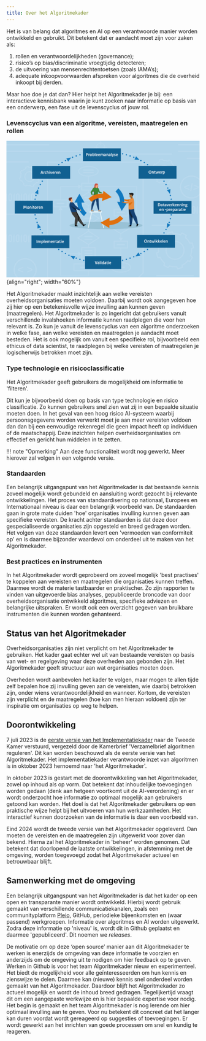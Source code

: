 ```yaml
---
title: Over het Algoritmekader
---
```


Het is van belang dat algoritmes en AI op een verantwoorde manier worden ontwikkeld en gebruikt. 
Dit betekent dat er aandacht moet zijn voor zaken als:
1. rollen en verantwoordelijkheden (governance);
2. risico’s op bias/discriminatie vroegtijdig detecteren;
3. de uitvoering van mensenrechtentoetsen (zoals IAMA’s);
4. adequate inkoopvoorwaarden afspreken voor algoritmes die de overheid inkoopt bij derden. 

Maar hoe doe je dat dan? Hier helpt het Algoritmekader je bij: een interactieve kennisbank waarin je kunt zoeken naar informatie op basis van een onderwerp, een fase uit de levenscyclus of jouw rol.  

### Levenscyclus van een algoritme, vereisten, maatregelen en rollen

![levenscyclus](../afbeeldingen/levenscyclus/levenscyclus.jpg "visuele weergave levenscyclus van een algoritme"){align="right"; width="60%"}

Het Algoritmekader maakt inzichtelijk aan welke vereisten overheidsorganisaties moeten voldoen. 
Daarbij wordt ook aangegeven hoe zij hier op een betekenisvolle wijze invulling aan kunnen geven (maatregelen).
Het Algoritmekader is zo ingericht dat gebruikers vanuit verschillende invalshoeken informatie kunnen raadplegen die voor hen relevant is. 
Zo kun je vanuit de levenscyclus van een algoritme onderzoeken in welke fase, aan welke vereisten en maatregelen je aandacht moet besteden. 
Het is ook mogelijk om vanuit een specifieke rol, bijvoorbeeld een ethicus of data scientist, te raadplegen bij welke vereisten of maatregelen je logischerwijs betrokken moet zijn.  

### Type technologie en risicoclassificatie
Het Algoritmekader geeft gebruikers de mogelijkheid om informatie te 'filteren'. 

Dit kun je bijvoorbeeld doen op basis van type technologie en risico classificatie. 
Zo kunnen gebruikers snel zien wat zij in een bepaalde situatie moeten doen. 
In het geval van een hoog risico AI-systeem waarbij persoonsgegevens worden verwerkt moet je aan meer vereisten voldoen dan dan bij een eenvoudige rekenregel die geen impact heeft op individuen of de maatschappij. 
Deze inzichten helpen overheidsorganisaties om effectief en gericht hun middelen in te zetten.  

!!! note "Opmerking"
    Aan deze functionaliteit wordt nog gewerkt. Meer hierover zal volgen in een volgende versie. 

### Standaarden
Een belangrijk uitgangspunt van het Algoritmekader is dat bestaande kennis zoveel mogelijk wordt gebundeld en aansluiting wordt gezocht bij relevante ontwikkelingen. 
Het proces van standaardisering op nationaal, Europees en Internationaal niveau is daar een belangrijk voorbeeld van. 
De standaarden gaan in grote mate duiden 'hoe' organisaties invulling kunnen geven aan specifieke vereisten. 
De kracht achter standaarden is dat deze door gespecialiseerde organisaties zijn opgesteld en breed gedragen worden. 
Het volgen van deze standaarden levert een 'vermoeden van conformiteit op' en is daarmee bijzonder waardevol om onderdeel uit te maken van het Algoritmekader.  

### Best practices en instrumenten
In het Algoritmekader wordt geprobeerd om zoveel mogelijk 'best practises' te koppelen aan vereisten en maatregelen die organisaties kunnen treffen. 
Daarmee wordt de materie tastbaarder en praktischer. 
Zo zijn rapporten te vinden van uitgevoerde bias analyses, gepubliceerde broncode van door overheidsorganisatie ontwikkeld algoritmes, specifieke adviezen en belangrijke uitspraken. 
Er wordt ook een overzicht gegeven van bruikbare instrumenten die kunnen worden gehanteerd.   

## Status van het Algoritmekader
Overheidsorganisaties zijn niet verplicht om het Algoritmekader te gebruiken. Het kader gaat echter wel uit van bestaande vereisten op basis van wet- en regelgeving waar deze overheden aan gebonden zijn. 
Het Algoritmekader geeft structuur aan wat organisaties moeten doen.  

Overheden wordt aanbevolen het kader te volgen, maar mogen te allen tijde zelf bepalen hoe zij invulling geven aan de vereisten, wie daarbij betrokken zijn, onder wiens verantwoordelijkheid en wanneer. 
Kortom, de vereisten zijn verplicht en de maatregelen (hoe kan men hieraan voldoen) zijn ter inspiratie om organisaties op weg te helpen.  

## Doorontwikkeling
7 juli 2023 is de [eerste versie van het Implementatiekader](https://www.rijksoverheid.nl/documenten/rapporten/2023/06/30/implementatiekader-verantwoorde-inzet-van-algoritmen) naar de Tweede Kamer verstuurd, vergezeld door de Kamerbrief 'Verzamelbrief algoritmen reguleren'. 
Dit kan worden beschouwd als de eerste versie van het Algoritmekader. Het implementatiekader verantwoorde inzet van algoritmen is in oktober 2023 hernoemd naar 'het Algoritmekader'. 

In oktober 2023 is gestart met de doorontwikkeling van het Algoritmekader, zowel op inhoud als op vorm. Dat betekent dat inhoudelijke toevoegingen worden gedaan (denk aan hetgeen voortkomt uit de AI-verordening) en er wordt onderzocht hoe informatie zo optimaal mogelijk aan gebruikers getoond kan worden. 
Het doel is dat het Algoritmekader gebruikers op een praktische wijze helpt bij het uitvoeren van hun werkzaamheden. 
Het interactief kunnen doorzoeken van de informatie is daar een voorbeeld van.  

Eind 2024 wordt de tweede versie van het Algoritmekader opgeleverd. 
Dan moeten de vereisten en de maatregelen zijn uitgewerkt voor zover dan bekend. 
Hierna zal het Algoritmekader in 'beheer' worden genomen. Dat betekent dat doorlopend de laatste ontwikkelingen, in afstemming met de omgeving, worden toegevoegd zodat het Algoritmekader actueel en betrouwbaar blijft.  

## Samenwerking met de omgeving
Een belangrijk uitgangspunt van het Algoritmekader is dat het kader op een open en transparante manier wordt ontwikkeld. 
Hierbij wordt gebruik gemaakt van verschillende communicatiekanalen, zoals een communityplatform [Pleio](https://algoritmes.pleio.nl/), GitHub, periodieke bijeenkomsten en (waar passend) werkgroepen. 
Informatie over algoritmes en AI worden uitgewerkt. 
Zodra deze informatie op 'niveau' is, wordt dit in Github geplaatst en daarmee 'gepubliceerd'. 
Dit noemen we *releases*. 

De motivatie om op deze ‘open source’ manier aan dit Algoritmekader te werken is enerzijds de omgeving van deze informatie te voorzien en anderzijds om de omgeving uit te nodigen om hier feedback op te geven. 
Werken in Github is voor het team Algoritmekader nieuw en experimenteel. 
Het biedt de mogelijkheid voor alle geïnteresseerden om hun kennis en zienswijze te delen. 
Daarmee kan (nieuwe) kennis snel onderdeel worden gemaakt van het Algoritmekader. 
Daardoor blijft het Algoritmekader zo actueel mogelijk en wordt de inhoud breed gedragen.
Tegelijkertijd vraagt dit om een aangepaste werkwijze en is hier bepaalde expertise voor nodig. 
Het begin is gemaakt en het team Algoritmekader is nog lerende om hier optimaal invulling aan te geven. 
Voor nu betekent dit concreet dat het langer kan duren voordat wordt gereageerd op suggesties of toevoegingen. 
Er wordt gewerkt aan het inrichten van goede processen om snel en kundig te reageren. 
